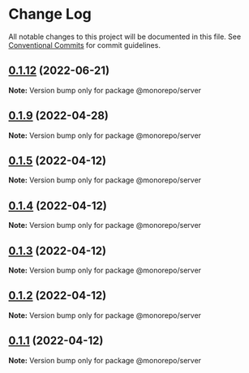 # Change Log

All notable changes to this project will be documented in this file.
See [Conventional Commits](https://conventionalcommits.org) for commit guidelines.

## [0.1.12](https://github.com/emunhoz/monorepo-boilerplate/compare/v0.1.11...v0.1.12) (2022-06-21)

**Note:** Version bump only for package @monorepo/server





## [0.1.9](https://github.com/emunhoz/monorepo-boilerplate/compare/v0.1.8...v0.1.9) (2022-04-28)

**Note:** Version bump only for package @monorepo/server





## [0.1.5](https://github.com/emunhoz/monorepo-boilerplate/compare/v0.1.4...v0.1.5) (2022-04-12)

**Note:** Version bump only for package @monorepo/server





## [0.1.4](https://github.com/emunhoz/monorepo-boilerplate/compare/v0.1.3...v0.1.4) (2022-04-12)

**Note:** Version bump only for package @monorepo/server





## [0.1.3](https://github.com/emunhoz/monorepo-boilerplate/compare/v0.1.2...v0.1.3) (2022-04-12)

**Note:** Version bump only for package @monorepo/server





## [0.1.2](https://github.com/emunhoz/monorepo-boilerplate/compare/v0.1.1...v0.1.2) (2022-04-12)

**Note:** Version bump only for package @monorepo/server





## [0.1.1](https://github.com/emunhoz/monorepo-boilerplate/compare/v1.1.0...v0.1.1) (2022-04-12)

**Note:** Version bump only for package @monorepo/server
